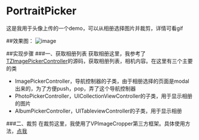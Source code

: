 # PortraitPicker
这是我用于头像上传的一个demo，可以从相册选择图片并裁剪，详情可看gif

##效果图：
![image](https://github.com/maple1994/PortraitPicker/blob/master/ProtraitPicker/gif/imagePicker.gif)

##实现步骤
###一、获取相册列表
获取相册这里，我参考了[TZImagePickerController](https://github.com/banchichen/TZImagePickerController)的源码，获取相册列表，相机内容。在这里有三个主要的类
* ImagePickerController，导航控制器的子类，由于相册选择的页面是modal出来的，为了方便push，pop，弄了这个导航控制器
* PhotoPickerController，UICollectionViewController的子类，用于显示相册的图片
* AlbumPickerController，UITableviewController的子类，用于显示相册

###二、裁剪
在裁剪这里，我使用了VPImageCropper第三方框架。具体使用方法，[点我](https://github.com/windshg/VPImageCropper)
